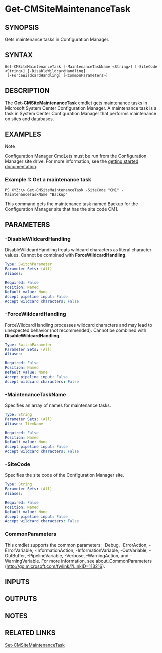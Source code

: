 ﻿---
external help file: AdminUI.PS.HS.dll-Help.xml
ms.assetid: 3F2EAC38-7AA8-4DC7-BB4B-4F5C3D3A87BE
online version: https://go.microsoft.com/fwlink/?linkid=833870
schema: 2.0.0
---

# Get-CMSiteMaintenanceTask

## SYNOPSIS
Gets maintenance tasks in Configuration Manager.

## SYNTAX

```
Get-CMSiteMaintenanceTask [-MaintenanceTaskName <String>] [-SiteCode <String>] [-DisableWildcardHandling]
 [-ForceWildcardHandling] [<CommonParameters>]
```

## DESCRIPTION
The **Get-CMSiteMaintenanceTask** cmdlet gets maintenance tasks in Microsoft System Center Configuration Manager.
A maintenance task is a task in System Center Configuration Manager that performs maintenance on sites and databases.

## EXAMPLES

> [!NOTE]
> Configuration Manager CmdLets must be run from the Configuration Manager site drive. For more information, see the [getting started documentation](https://docs.microsoft.com/powershell/sccm/overview).


### Example 1: Get a maintenance task
```
PS XYZ:\> Get-CMSiteMaintenanceTask -SiteCode "CM1" -MaintenanceTaskName "Backup"
```

This command gets the maintenance task named Backup for the Configuration Manager site that has the site code CM1.

## PARAMETERS

### -DisableWildcardHandling
DisableWildcardHandling treats wildcard characters as literal character values. Cannot be combined with **ForceWildcardHandling**.

```yaml
Type: SwitchParameter
Parameter Sets: (All)
Aliases: 

Required: False
Position: Named
Default value: None
Accept pipeline input: False
Accept wildcard characters: False
```

### -ForceWildcardHandling
ForceWildcardHandling processes wildcard characters and may lead to unexpected behavior (not recommended). Cannot be combined with **DisableWildcardHandling**.

```yaml
Type: SwitchParameter
Parameter Sets: (All)
Aliases: 

Required: False
Position: Named
Default value: None
Accept pipeline input: False
Accept wildcard characters: False
```

### -MaintenanceTaskName
Specifies an array of names for maintenance tasks.

```yaml
Type: String
Parameter Sets: (All)
Aliases: ItemName

Required: False
Position: Named
Default value: None
Accept pipeline input: False
Accept wildcard characters: False
```

### -SiteCode
Specifies the site code of the Configuration Manager site.

```yaml
Type: String
Parameter Sets: (All)
Aliases: 

Required: False
Position: Named
Default value: None
Accept pipeline input: False
Accept wildcard characters: False
```

### CommonParameters
This cmdlet supports the common parameters: -Debug, -ErrorAction, -ErrorVariable, -InformationAction, -InformationVariable, -OutVariable, -OutBuffer, -PipelineVariable, -Verbose, -WarningAction, and -WarningVariable. For more information, see about_CommonParameters (http://go.microsoft.com/fwlink/?LinkID=113216).

## INPUTS

## OUTPUTS

## NOTES

## RELATED LINKS

[Set-CMSiteMaintenanceTask](Set-CMSiteMaintenanceTask.md)



